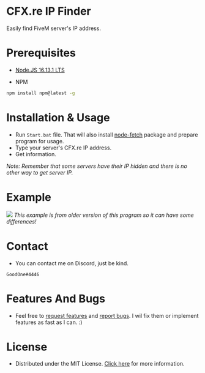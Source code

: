 # CFX.re IP Finder
Easily find FiveM server's IP address.
# Prerequisites
* [Node.JS 16.13.1 LTS](https://nodejs.org/dist/v16.13.1/node-v16.13.1-x64.msi)

* NPM
```bash
npm install npm@latest -g
```
# Installation & Usage
* Run `Start.bat` file. That will also install [node-fetch](https://www.npmjs.com/package/node-fetch) package and prepare program for usage.
* Type your server's CFX.re IP address.
* Get information.

*Note: Remember that some servers have their IP hidden and there is no other way to get server IP.*
# Example
![](https://cdn.discordapp.com/attachments/515966102791127051/881251566454202368/Preview.gif)
*This example is from older version of this program so it can have some differences!*
# Contact
* You can contact me on Discord, just be kind.
```
GoodOne#4446
```
# Features And Bugs
* Feel free to [request features](https://github.com/GoodOne120/CFX.re-IP-Finder/issues/new) and [report bugs](https://github.com/GoodOne120/CFX.re-IP-Finder/issues/new). I wil fix them or implement features as fast as I can. :)
# License
* Distributed under the MIT License. [Click here](https://github.com/GoodOne120/CFX.re-IP-Finder/blob/main/LICENSE) for more information.